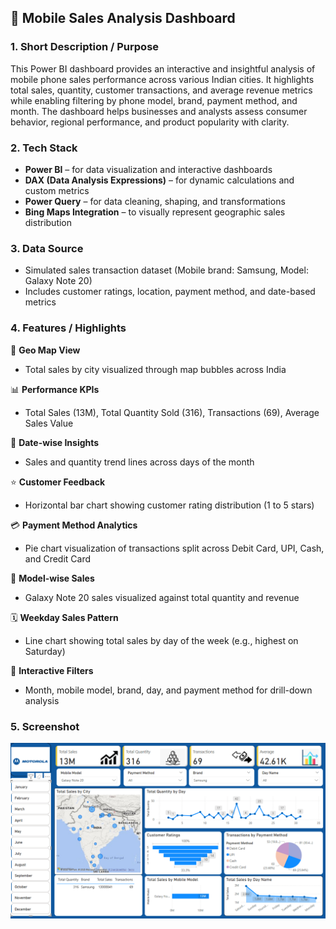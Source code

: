 ## 📱 Mobile Sales Analysis Dashboard

### 1. **Short Description / Purpose**

This Power BI dashboard provides an interactive and insightful analysis of mobile phone sales performance across various Indian cities. It highlights total sales, quantity, customer transactions, and average revenue metrics while enabling filtering by phone model, brand, payment method, and month. The dashboard helps businesses and analysts assess consumer behavior, regional performance, and product popularity with clarity.


### 2. **Tech Stack**

* **Power BI** – for data visualization and interactive dashboards
* **DAX (Data Analysis Expressions)** – for dynamic calculations and custom metrics
* **Power Query** – for data cleaning, shaping, and transformations
* **Bing Maps Integration** – to visually represent geographic sales distribution



### 3. **Data Source**

* Simulated sales transaction dataset (Mobile brand: Samsung, Model: Galaxy Note 20)
* Includes customer ratings, location, payment method, and date-based metrics



### 4. **Features / Highlights**

📍 **Geo Map View**

* Total sales by city visualized through map bubbles across India

📊 **Performance KPIs**

* Total Sales (13M), Total Quantity Sold (316), Transactions (69), Average Sales Value

📆 **Date-wise Insights**

* Sales and quantity trend lines across days of the month

⭐ **Customer Feedback**

* Horizontal bar chart showing customer rating distribution (1 to 5 stars)

💳 **Payment Method Analytics**

* Pie chart visualization of transactions split across Debit Card, UPI, Cash, and Credit Card

📱 **Model-wise Sales**

* Galaxy Note 20 sales visualized against total quantity and revenue

🗓️ **Weekday Sales Pattern**

* Line chart showing total sales by day of the week (e.g., highest on Saturday)

📌 **Interactive Filters**

* Month, mobile model, brand, day, and payment method for drill-down analysis


### 5. **Screenshot**
![Dashboard Preview](https://github.com/Misbaain/Motorola-dashboard/blob/main/Dashboard%20image.png)
